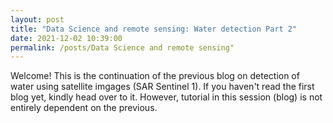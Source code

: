 ```yaml
---
layout: post
title: "Data Science and remote sensing: Water detection Part 2"
date: 2021-12-02 10:39:00
permalink: /posts/Data Science and remote sensing"
---
```


Welcome! This is the continuation of the previous blog on detection  of water using satellite imgages (SAR Sentinel 1). If you haven't read the first blog yet, kindly head over to it. However, tutorial in this session (blog) is not entirely dependent on the previous. 

